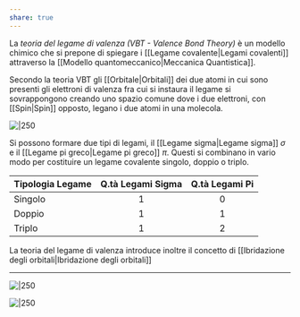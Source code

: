 ```yaml
---
share: true
---
```

La *teoria del legame di valenza* *(VBT - Valence Bond Theory)* è un modello chimico che si prepone di spiegare i [[Legame covalente|Legami covalenti]] attraverso la [[Modello quantomeccanico|Meccanica Quantistica]].

Secondo la teoria VBT gli [[Orbitale|Orbitali]] dei due atomi in cui sono presenti gli elettroni di valenza fra cui si instaura il legame si sovrappongono creando uno spazio comune dove i due elettroni, con [[Spin|Spin]] opposto, legano i due atomi in una molecola.


![|250](2e9ca4bda5fcfb23f2392531125a086f_MD5%201.png)

Si possono formare due tipi di legami, il [[Legame sigma|Legame sigma]] $\sigma$ e il [[Legame pi greco|Legame pi greco]] $\pi$.
Questi si combinano in vario modo per costituire un legame covalente singolo, doppio o triplo.

| Tipologia Legame | Q.tà Legami Sigma | Q.tà Legami Pi |
| ---------------- |:-----------------:|:--------------:|
| Singolo          |         1         |       0        |
| Doppio           |         1         |       1        |
| Triplo           |         1         |       2        |

La teoria del legame di valenza introduce inoltre il concetto di [[Ibridazione degli orbitali|Ibridazione degli orbitali]]

---

![|250](905d8a93f326242bda2fd031ee117e02_MD5%201.png)

![|250](1377d073a92fa589eba62fbee25d3070_MD5%201.png)